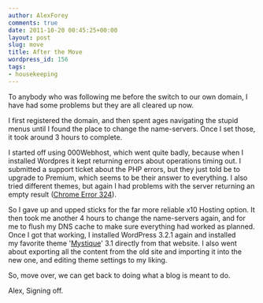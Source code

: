 ```yaml
---
author: AlexForey
comments: true
date: 2011-10-20 00:45:25+00:00
layout: post
slug: move
title: After the Move
wordpress_id: 156
tags:
- housekeeping
---
```


To anybody who was following me before the switch to our own domain, I have had some problems but they are all cleared up now.

I first registered the domain, and then spent ages navigating the stupid menus until I found the place to change the name-servers. Once I set those, it took around 3 hours to complete.

I started off using 000Webhost, which went quite badly, because when I installed Wordpres it kept returning errors about operations timing out. I submitted a support ticket about the PHP errors, but they just told be to upgrade to Premium, which seems to be their answer to everything. I also tried different themes, but again I had problems with the server returning an empty result ([Chrome Error 324](http://www.google.co.uk/support/forum/p/Chrome/thread?tid=7d50c093bd4f8f6c&hl=en&fid=7d50c093bd4f8f6c0004ac782d9b44b2&hltp=2)).

So I gave up and upped sticks for the far more reliable x10 Hosting option. It then took me another 4 hours to change the name-servers again, and for me to flush my DNS cache to make sure everything had worked as planned. Once I got that working, I installed WordPress 3.2.1 again and installed my favorite theme '[Mystique](http://digitalnature.eu/themes/mystique/)' 3.1 directly from that website. I also went about exporting all the content from the old site and importing it into the new one, and editing theme settings to my liking.

So, move over, we can get back to doing what a blog is meant to do.

Alex, Signing off.
